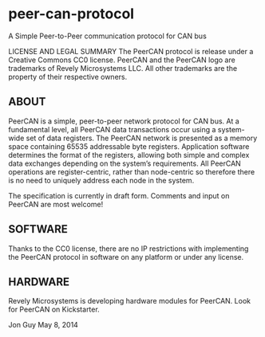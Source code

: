 peer-can-protocol
=================

A Simple Peer-to-Peer communication protocol for CAN bus

LICENSE AND LEGAL SUMMARY
The PeerCAN protocol is release under a Creative Commons CC0 license.
PeerCAN and the PeerCAN logo are trademarks of Revely Microsystems LLC.
All other trademarks are the property of their respective owners.

ABOUT
-----
PeerCAN is a simple, peer-to-peer network protocol for CAN bus. At a fundamental level, all PeerCAN data transactions occur using a system-wide set of data registers.   The PeerCAN network is presented as a memory space containing 65535 addressable byte registers.  Application software determines the format of the registers, allowing both simple and complex data exchanges depending on the system’s requirements.  All PeerCAN operations are register-centric, rather than node-centric so therefore there is no need to uniquely address each node in the system.  

The specification is currently in draft form. Comments and input on PeerCAN are most welcome!

SOFTWARE
--------
Thanks to the CC0 license, there are no IP restrictions with implementing the PeerCAN protocol in software on any platform or under any license. 

HARDWARE
--------
Revely Microsystems is developing hardware modules for PeerCAN. Look for PeerCAN on Kickstarter.



Jon Guy
May 8, 2014

